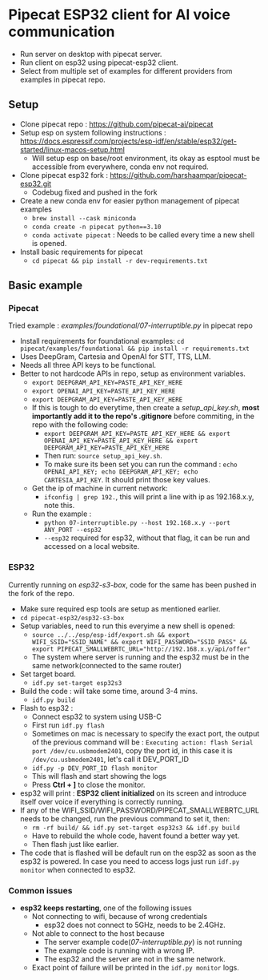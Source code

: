 # Pipecat ESP32 client for AI voice communication

- Run server on desktop with pipecat server.
- Run client on esp32 using pipecat-esp32 client.
- Select from multiple set of examples for different providers from examples in pipecat repo.

## Setup
- Clone pipecat repo : https://github.com/pipecat-ai/pipecat
- Setup esp on system following instructions : https://docs.espressif.com/projects/esp-idf/en/stable/esp32/get-started/linux-macos-setup.html
  - Will setup esp on base/root environment, its okay as esptool must be accessible from everywhere, conda env not required.
- Clone pipecat esp32 fork : https://github.com/harshaampar/pipecat-esp32.git
  - Codebug fixed and pushed in the fork
- Create a new conda env for easier python management of pipecat examples
  - `brew install --cask miniconda`
  - `conda create -n pipecat python==3.10`
  - `conda activate pipecat` : Needs to be called every time a new shell is opened.
- Install basic requirements for pipecat
  - `cd pipecat && pip install -r dev-requirements.txt`

## Basic example

### Pipecat 
Tried example : _examples/foundational/07-interruptible.py_ in pipecat repo
- Install requirements for foundational examples: `cd pipecat/examples/foundational && pip install -r requirements.txt`
- Uses DeepGram, Cartesia and OpenAI for STT, TTS, LLM.
- Needs all three API keys to be functional.
- Better to not hardcode APIs in repo, setup as environment variables.
  - `export DEEPGRAM_API_KEY=PASTE_API_KEY_HERE`
  - `export OPENAI_API_KEY=PASTE_API_KEY_HERE`
  - `export DEEPGRAM_API_KEY=PASTE_API_KEY_HERE`
  - If this is tough to do everytime, then create a _setup_api_key.sh_, **most importantly add it to the repo's .gitignore** before commiting, in the repo with the following code:
    - `export DEEPGRAM_API_KEY=PASTE_API_KEY_HERE && export OPENAI_API_KEY=PASTE_API_KEY_HERE && export DEEPGRAM_API_KEY=PASTE_API_KEY_HERE`
    - Then run: `source setup_api_key.sh`.
    - To make sure its been set you can run the command : `echo OPENAI_API_KEY; echo DEEPGRAM_API_KEY; echo CARTESIA_API_KEY`. It should print those key values.
  - Get the ip of machine in current network:
    - `ifconfig | grep 192.`, this will print a line with ip as 192.168.x.y, note this.
  - Run the example :
    - `python 07-interruptible.py --host 192.168.x.y --port ANY_PORT --esp32`
    - `--esp32` required for esp32, without that flag, it can be run and accessed on a local website.

### ESP32
Currently running on _esp32-s3-box_, code for the same has been pushed in the fork of the repo.
- Make sure required esp tools are setup as mentioned earlier.
- `cd pipecat-esp32/esp32-s3-box`
- Setup variables, need to run this everyime a new shell is opened:
  - `source ../../esp/esp-idf/export.sh && export WIFI_SSID="SSID_NAME" && export WIFI_PASSWORD="SSID_PASS" && export PIPECAT_SMALLWEBRTC_URL="http://192.168.x.y/api/offer"`
  - The system where server is running and the esp32 must be in the same network(connected to the same router)
- Set target board.
  - `idf.py set-target esp32s3`
- Build the code : will take some time, around 3-4 mins.
  - `idf.py build`
- Flash to esp32 :
  - Connect esp32 to system using USB-C
  - First run `idf.py flash`
  - Sometimes on mac is necessary to specify the exact port, the output of the previous command will be :
    `Executing action: flash
    Serial port /dev/cu.usbmodem2401`, copy the port id, in this case it is `/dev/cu.usbmodem2401`, let's call it DEV_PORT_ID
  - `idf.py -p DEV_PORT_ID flash monitor`
  - This will flash and start showing the logs 
  - Press **Ctrl + ]** to close the monitor.
- esp32 will print : **ESP32 client initialized** on its screen and introduce itself over voice if everything is correctly running.
- If any of the WIFI_SSID/WIFI_PASSWORD/PIPECAT_SMALLWEBRTC_URL needs to be changed, run the previous command to set it, then:
  - `rm -rf build/ && idf.py set-target esp32s3 && idf.py build`
  - Have to rebuild the whole code, havent found a better way yet.
  - Then flash just like earlier.
- The code that is flashed will be default run on the esp32 as soon as the esp32 is powered. In case you need to access logs just run `idf.py monitor` when connected to esp32.

### Common issues
- **esp32 keeps restarting**, one of the following issues
  - Not connecting to wifi, because of wrong credentials
    - esp32 does not connect to 5GHz, needs to be 2.4GHz.
  - Not able to connect to the host because
    - The server example code(_07-interruptible.py_) is not running
    - The example code is running with a wrong IP.
    - The esp32 and the server are not in the same network.
  - Exact point of failure will be printed in the `idf.py monitor` logs.
